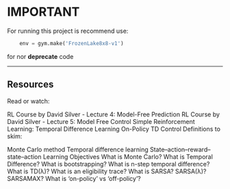 # IMPORTANT
For running this project is recommend use:

``` python
    env = gym.make('FrozenLake8x8-v1')
```

for nor **deprecate** code

---

## Resources
Read or watch:

RL Course by David Silver - Lecture 4: Model-Free Prediction
RL Course by David Silver - Lecture 5: Model Free Control
Simple Reinforcement Learning: Temporal Difference Learning
On-Policy TD Control
Definitions to skim:

Monte Carlo method
Temporal difference learning
State–action–reward–state–action
Learning Objectives
What is Monte Carlo?
What is Temporal Difference?
What is bootstrapping?
What is n-step temporal difference?
What is TD(λ)?
What is an eligibility trace?
What is SARSA? SARSA(λ)? SARSAMAX?
What is ‘on-policy’ vs ‘off-policy’?

